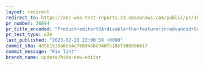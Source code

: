 ```yaml
---
layout: redirect
redirect_to: https://a8c-woo-test-reports.s3.amazonaws.com/public/pr/36894/e2e/index.html
pr_number: 36894
pr_title_encoded: "Product+editor%3A+disable+the+feature+in+advanced+Settings."
pr_test_type: e2e
last_published: "2023-02-20 22:00:58 +0000"
commit_sha: 4d9b1539a8ee4cf6b945bc940fc18ef380086817
commit_message: "Fix lint"
branch_name: update/hide-new-editor
---
```

